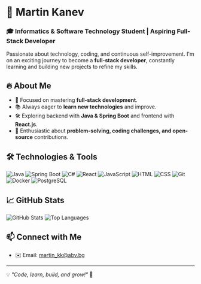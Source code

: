 # 🚀 Martin Kanev

### 🎓 Informatics & Software Technology Student | Aspiring Full-Stack Developer

Passionate about technology, coding, and continuous self-improvement. I'm on an exciting journey to become a **full-stack developer**, constantly learning and building new projects to refine my skills.

## 🔥 About Me

- 🎯 Focused on mastering **full-stack development**.
- 📚 Always eager to **learn new technologies** and improve.
- 🛠 Exploring backend with **Java & Spring Boot** and frontend with **React.js**.
- 🚀 Enthusiastic about **problem-solving, coding challenges, and open-source** contributions.

## 🛠️ Technologies & Tools
![Java](https://img.shields.io/badge/Java-%23ED8B00.svg?style=flat&logo=openjdk&logoColor=white)
![Spring Boot](https://img.shields.io/badge/Spring_Boot-%236DB33F.svg?style=flat&logo=springboot&logoColor=white)
![C#](https://img.shields.io/badge/C%23-%23239120.svg?style=flat&logo=csharp&logoColor=white)
![React](https://img.shields.io/badge/React-%2361DAFB.svg?style=flat&logo=react&logoColor=black)
![JavaScript](https://img.shields.io/badge/JavaScript-%23F7DF1E.svg?style=flat&logo=javascript&logoColor=black)
![HTML](https://img.shields.io/badge/HTML-%23E34F26.svg?style=flat&logo=html5&logoColor=white)
![CSS](https://img.shields.io/badge/CSS-%231572B6.svg?style=flat&logo=css3&logoColor=white)
![Git](https://img.shields.io/badge/Git-%23F05032.svg?style=flat&logo=git&logoColor=white)
![Docker](https://img.shields.io/badge/Docker-%232496ED.svg?style=flat&logo=docker&logoColor=white)
![PostgreSQL](https://img.shields.io/badge/PostgreSQL-%23336791.svg?style=flat&logo=postgresql&logoColor=white)

## 📈 GitHub Stats
![GitHub Stats](https://github-readme-stats.vercel.app/api?username=MartinKanev1&show_icons=true&theme=radical)
![Top Languages](https://github-readme-stats.vercel.app/api/top-langs/?username=MartinKanev1&layout=compact&theme=radical)

## 📫 Connect with Me
- ✉️ Email: martin_kk@abv.bg

---
💡 *"Code, learn, build, and grow!"* 🚀

